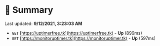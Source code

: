# 📖 Summary
Last updated: **9/12/2021, 3:23:03 AM**

- `GET` [https://uptimerfree.tk](https://uptimerfree.tk) - **Up** (899ms)
- `GET` [https://monitoruptimer.tk](https://monitoruptimer.tk) - **Up** (597ms)
